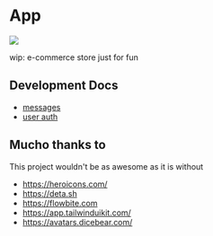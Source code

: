 # App 

[![](https://img.shields.io/badge/license-WTFPL-green)](http://www.wtfpl.net/)

wip: e-commerce store just for fun  

## Development Docs
- [messages](https://github.com/yeahmat/app/blob/main/static/docs/messages.md)
- [user auth](https://github.com/yeahmat/app/blob/main/static/docs/user-auth.md)

## Mucho thanks to
This project wouldn't be as awesome as it is without 
- https://heroicons.com/
- https://deta.sh
- https://flowbite.com 
- https://app.tailwinduikit.com/ 
- https://avatars.dicebear.com/
